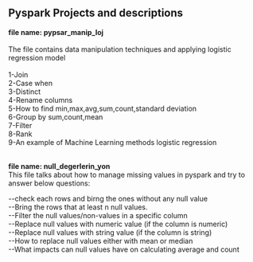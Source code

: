 ## Pyspark Projects and descriptions
**file name: pypsar_manip_loj**<br/>  
The file contains data manipulation techniques and applying logistic regression model<br/>  
1-Join<br/>
2-Case when<br/> 
3-Distinct<br/>
4-Rename columns<br/>
5-How to find min,max,avg,sum,count,standard deviation<br/> 
6-Group by sum,count,mean<br/> 
7-Filter<br/> 
8-Rank<br/> 
9-An example of Machine Learning methods logistic regression<br/><br/> 

**file name: null_degerlerin_yon**<br/>
This file talks about how to manage missing values in pyspark and try to answer below questions: <br/> 
  
--check each rows and birng the ones without any null value<br/>
--Bring the rows that at least n null values.<br/>
--Filter the null values/non-values in a specific column<br/> 
--Replace null values with numeric value (if the column is numeric)<br/>
--Replace null values with string value  (if the column is string)<br/>
--How to replace null values either with mean or median<br/>
--What impacts can null values have on calculating average and count<br/> 
